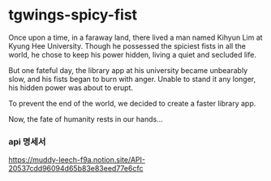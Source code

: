 # tgwings-spicy-fist
Once upon a time, in a faraway land, there lived a man named Kihyun Lim at Kyung Hee University. Though he possessed the spiciest fists in all the world, he chose to keep his power hidden, living a quiet and secluded life.

But one fateful day, the library app at his university became unbearably slow, and his fists began to burn with anger. Unable to stand it any longer, his hidden power was about to erupt.

To prevent the end of the world, we decided to create a faster library app.


Now, the fate of humanity rests in our hands…

### api 명세서
https://muddy-leech-f9a.notion.site/API-20537cdd96094d65b83e83eed77e6cfc

